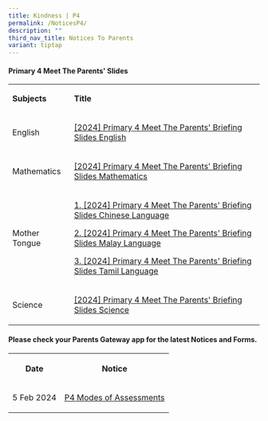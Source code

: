 ```yaml
---
title: Kindness | P4
permalink: /NoticesP4/
description: ""
third_nav_title: Notices To Parents
variant: tiptap
---
```

<h4>Primary 4 Meet The Parents' Slides</h4>
<table>
<tbody>
<tr>
<td rowspan="1" colspan="1">
<p><strong>Subjects</strong>
</p>
</td>
<td rowspan="1" colspan="1">
<p><strong>Title</strong>
</p>
</td>
</tr>
<tr>
<td rowspan="1" colspan="1">
<p>English</p>
</td>
<td rowspan="1" colspan="1">
<p><a href="https://youtu.be/oYvYH8atCZQ" rel="noopener noreferrer nofollow" target="_blank">[2024] Primary 4 Meet The Parents' Briefing Slides English</a>
</p>
</td>
</tr>
<tr>
<td rowspan="1" colspan="1">
<p>Mathematics</p>
</td>
<td rowspan="1" colspan="1">
<p><a href="https://youtu.be/cBOJoo2e4Hw" rel="noopener noreferrer nofollow" target="_blank">[2024] Primary 4 Meet The Parents' Briefing Slides Mathematics</a>
</p>
</td>
</tr>
<tr>
<td rowspan="1" colspan="1">
<p>Mother Tongue</p>
</td>
<td rowspan="1" colspan="1">
<p><a href="https://youtu.be/h7-YF75eId4" rel="noopener noreferrer nofollow" target="_blank">1. [2024] Primary 4 Meet The Parents' Briefing Slides Chinese Language</a>
</p>
<p><a href="https://youtu.be/RK46CFLh6DU" rel="noopener noreferrer nofollow" target="_blank">2. [2024] Primary 4 Meet The Parents' Briefing Slides Malay Language</a>
</p>
<p><a href="https://youtu.be/Cq68gcD4LZo" rel="noopener noreferrer nofollow" target="_blank">3. [2024] Primary 4 Meet The Parents' Briefing Slides Tamil Language</a>
</p>
</td>
</tr>
<tr>
<td rowspan="1" colspan="1">
<p>Science</p>
</td>
<td rowspan="1" colspan="1">
<p><a href="https://youtu.be/UIDbMFdatQA" rel="noopener noreferrer nofollow" target="_blank">[2024] Primary 4 Meet The Parents' Briefing Slides Science</a>
</p>
</td>
</tr>
</tbody>
</table>
<p></p>
<h4>Please check your <strong>Parents Gateway</strong> app for the latest Notices and Forms.</h4>
<table>
<tbody>
<tr>
<th rowspan="1" colspan="1">
<p>Date</p>
</th>
<th rowspan="1" colspan="1">
<p>Notice</p>
</th>
</tr>
<tr>
<td rowspan="1" colspan="1">
<p>5 Feb 2024</p>
</td>
<td rowspan="1" colspan="1">
<p><a href="/files/Letter to parents/Term 1/JWPS_2024_P4_Modes_of_Assessments_Letter_to_Parents.pdf" rel="noopener noreferrer nofollow" target="_blank">P4 Modes of Assessments</a>
</p>
</td>
</tr>
</tbody>
</table>
<p></p>
<p></p>
